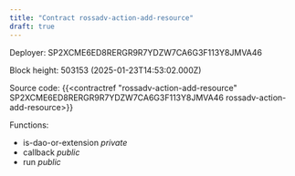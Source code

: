 ```yaml
---
title: "Contract rossadv-action-add-resource"
draft: true
---
```

Deployer: SP2XCME6ED8RERGR9R7YDZW7CA6G3F113Y8JMVA46


 



Block height: 503153 (2025-01-23T14:53:02.000Z)

Source code: {{<contractref "rossadv-action-add-resource" SP2XCME6ED8RERGR9R7YDZW7CA6G3F113Y8JMVA46 rossadv-action-add-resource>}}

Functions:

* is-dao-or-extension _private_
* callback _public_
* run _public_
